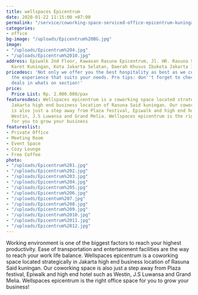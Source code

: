 ```yaml
---
title: wellspaces Epicentrum
date: 2020-01-22 11:15:00 +07:00
permalink: "/service/coworking-space-serviced-office-epicentrum-kuningan.html"
categories:
- office
bg-image: "/uploads/Epicentrum%20BG.jpg"
image:
- "/uploads/Epicentrum%204.jpg"
- "/uploads/Epicentrum%2010.jpg"
address: Epiwalk 2nd Floor, Kawasan Rasuna Epicentrum, Jl. HR. Rasuna Said, RT.2/RW.5,
  Karet Kuningan, Kota Jakarta Selatan, Daerah Khusus Ibukota Jakarta 12940
pricedesc: 'Not only we offer you the best hospitality as best as we could, but also
  the experience that suits your needs. Pro tips: don''t forget to check out our special
  deals in whats on section!'
price:
  Price List: Rp. 2.000.000/pax
featuresdesc: Wellspaces epicentrum is a coworking space located strategically in
  Jakarta high end business location of Rasuna Said kuningan. Our coworking space
  is also just a step away from Plaza festival, Epiwalk and high end hotel such as
  Westin, J.S Luwansa and Grand Melia. Wellspaces epicentrum is the right office space
  for you to grow your business
featureslist:
- Private Office
- Meeting Room
- Event Space
- Cozy Lounge
- Free Coffee
photo:
- "/uploads/Epicentrum%201.jpg"
- "/uploads/Epicentrum%202.jpg"
- "/uploads/Epicentrum%203.jpg"
- "/uploads/Epicentrum%204.jpg"
- "/uploads/Epicentrum%205.jpg"
- "/uploads/Epicentrum%206.jpg"
- "/uploads/Epicentum%207.jpg"
- "/uploads/Epicentrum%208.jpg"
- "/uploads/Epicentrum%209.jpg"
- "/uploads/Epicentrum%2010.jpg"
- "/uploads/Epicentrum%2011.jpg"
- "/uploads/Epicentrum%2012.jpg"
---
```


Working environment is one of the biggest factors to reach your highest productivity. Ease of transportation and entertainment facilities are the way to reach your work life balance. Wellspaces epicentrum is a coworking space located strategically in Jakarta high end business location of Rasuna Said kuningan. Our coworking space is also just a step away from Plaza festival, Epiwalk and high end hotel such as Westin, J.S Luwansa and Grand Melia. Wellspaces epicentrum is the right office space for you to grow your business! 